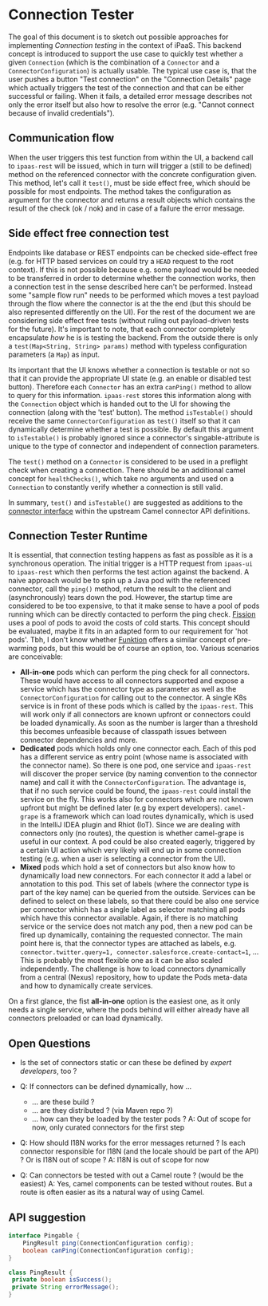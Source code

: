 # Connection Tester

The goal of this document is to sketch out possible approaches for implementing _Connection testing_ in the context of iPaaS. This backend concept is introduced to support the use case to quickly test whether a given `Connection`  (which is the combination of a `Connector` and a `ConnectorConfiguration`) is actually usable. The typical use case is, that the user pushes a button "Test connection" on the "Connection Details" page which actually triggers the test of the connection and that can be either successful or failing. When it fails, a detailed error message describes not only the error itself but also how to resolve the error (e.g. "Cannot connect because of invalid credentials"). 

## Communication flow

When the user triggers this test function from within the UI, a backend call to `ipaas-rest` will be issued, which in turn will trigger a (still to be defined) method on the referenced connector with the concrete configuration given. This method, let's call it `test()`, must be side effect free, which should be possible for most endpoints. The method takes the configuration as argument for the connector and returns a result objects which contains the result of the check (ok / nok) and in case of a failure the error message.

## Side effect free connection test

Endpoints like database or REST endpoints can be checked side-effect free (e.g. for HTTP based services on could try a `HEAD` request to the root context). If this is not possible because e.g. some payload would be needed to be transferred in order to determine whether the connection works, then a connection test in the sense described here can't be performed. Instead some "sample flow run" needs to be performed which moves a test payload through the flow where the connector is at the the end (but this should be also represented differently on the UI). For the rest of the document we are considering side effect free tests (without ruling out payload-driven tests for the future). It's important to note, that each connector completely encapsulate _how_ he is is testing the backend. From the outside there is only a `test(Map<String, String> params)` method with typeless configuration parameters (a `Map`) as input.

Its important that the UI knows whether a connection is testable or not so that it can provide the appropriate UI state (e.g. an enable or disabled test button). Therefore each `Connector` has an extra `canPing()` method to allow to query for this information. `ipaas-rest` stores this information along with the `Connection` object which is handed out to the UI for showing the connection (along with the 'test' button). The method `isTestable()` should receive the same `ConnectorConfiguration` as `test()` itself so that it can dynamically determine whether a test is possible. By default this argument to `isTestable()` is probably ignored since a connector's singable-attribute is unique to the type of connector and independent of connection parameters. 

The `test()` method on a `Connector` is considered to be used in a preflight check when creating a connection. There should be an additional camel concept for `healthChecks()`, which take no arguments and used on a `Connection` to constantly verify whether a connection is still valid. 

In summary, `test()` and `isTestable()` are suggested as additions to the [connector interface](https://github.com/apache/camel/blob/master/connectors/camel-connector/src/main/java/org/apache/camel/component/connector/DefaultConnectorComponent.java) within the upstream Camel connector API definitions.

## Connection Tester Runtime

It is essential, that connection testing happens as fast as possible as it is a synchronous operation. The initial trigger is a HTTP request from `ipaas-ui` to `ipaas-rest` which then performs the test action against the backend. A naive approach would be to spin up a Java pod with the referenced connector, call the `ping()` method, return the result to the client and (asynchronously) tears down the pod. However, the startup time are considered to be too expensive, to that it make sense to have a pool of pods running which can be directly contacted to perform the ping check. [Fission](http://fission.io/) uses a pool of pods to avoid the costs of cold starts. This concept should be evaluated, maybe it fits in an adapted form to our requirement for 'hot pods'. Tbh, I don't know whether [Funktion](http://funktion.fabric8.io) offers a similar concept of pre-warming pods, but this would be of course an option, too. 
Various scenarios are conceivable:

* **All-in-one** pods which can perform the ping check for all connectors. These would have access to all connectors supported and expose a service which has the connector type as parameter as well as the `ConnectorConfiguration` for calling out to the connector. A single K8s service is in front of these pods which is called by the `ipaas-rest`. This will work only if all connectors are known upfront or connectors could be loaded dynamically. As soon as the number is larger than a threshold this becomes unfeasible because of classpath issues between connector dependencies and more.
* **Dedicated** pods which holds only one connector each. Each of this pod has a different service as entry point (whose name is associated with the connector name). So there is one pod, one service and `ipaas-rest` will discover the proper service (by naming convention to the connector name) and call it with the `ConnectorConfiguration`. The advantage is, that if no such service could be found, the `ipaas-rest` could install the service on the fly. This works also for connectors which are not known upfront but might be defined later (e.g by expert developers). `camel-grape` is a framework which can load routes dynamically, which is used in the IntelliJ IDEA plugin and Rhiot (IoT). Since we are dealing with connectors only (no routes), the question is whether camel-grape is useful in our context. A pod could be also created eagerly, triggered by a certain UI action which very likely will end up in some connection testing (e.g. when a user is selecting a connector from the UI).
* **Mixed** pods which hold a set of connectors but also know how to dynamically load new connectors. For each connector it add a label or annotation to this pod. This set of labels (where the connector type is part of the key name) can be queried from the outside. Services can be defined to select on these labels, so that there could be also one service per connector which has a single label as selector matching all pods which have this connector available. Again, if there is no matching service or the service does not match any pod, then a new pod can be fired up dynamically, containing the requested connector. The main point here is, that the connector types are attached as labels, e.g. `connector.twitter.query=1, connector.salesforce.create-contact=1`, ... This is probably the most flexible one as it can be also scaled independently. The challenge is how to load connectors dynamically from a central (Nexus) repository, how to update the Pods meta-data and how to dynamically create services.

On a first glance, the fist **all-in-one** option is the easiest one, as it only needs a single service, where the pods behind will either already have all connectors preloaded or can load dynamically.

## Open Questions

* Is the set of connectors static or can these be defined by _expert developers_, too ?
* Q: If connectors can be defined dynamically, how ...
    * ... are these build ?
    * ... are they distributed ? (via Maven repo ?)
    * ... how can they be loaded by the tester pods ?
  A: Out of scope for now, only curated connectors for the first step
* Q: How should I18N works for the error messages returned ? Is each connector responsible for I18N (and the locale should be part of the API) ? Or is I18N out of scope ?
  A: I18N is out of scope for now
 
* Q: Can connectors be tested with out a Camel route ? (would be the easiest)
  A: Yes, camel components can be tested without routes. But a route is often easier as its a natural way of using Camel.
  
## API suggestion

```java
interface Pingable {
    PingResult ping(ConnectionConfiguration config);
    boolean canPing(ConnectionConfiguration config);
}

class PingResult {
 private boolean isSuccess();
 private String errorMessage();
}
```


